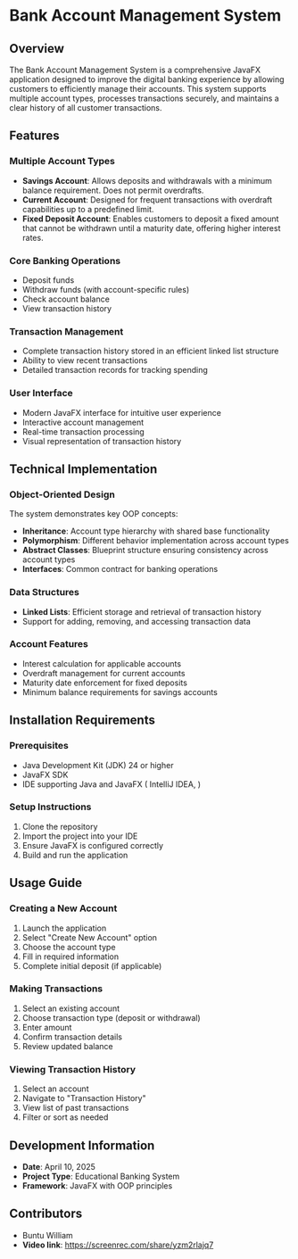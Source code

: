 # Bank Account Management System

## Overview
The Bank Account Management System is a comprehensive JavaFX application designed to improve the digital banking experience by allowing customers to efficiently manage their accounts. This system supports multiple account types, processes transactions securely, and maintains a clear history of all customer transactions.

## Features

### Multiple Account Types
- **Savings Account**: Allows deposits and withdrawals with a minimum balance requirement. Does not permit overdrafts.
- **Current Account**: Designed for frequent transactions with overdraft capabilities up to a predefined limit.
- **Fixed Deposit Account**: Enables customers to deposit a fixed amount that cannot be withdrawn until a maturity date, offering higher interest rates.

### Core Banking Operations
- Deposit funds
- Withdraw funds (with account-specific rules)
- Check account balance
- View transaction history

### Transaction Management
- Complete transaction history stored in an efficient linked list structure
- Ability to view recent transactions
- Detailed transaction records for tracking spending

### User Interface
- Modern JavaFX interface for intuitive user experience
- Interactive account management
- Real-time transaction processing
- Visual representation of transaction history

## Technical Implementation

### Object-Oriented Design
The system demonstrates key OOP concepts:
- **Inheritance**: Account type hierarchy with shared base functionality
- **Polymorphism**: Different behavior implementation across account types
- **Abstract Classes**: Blueprint structure ensuring consistency across account types
- **Interfaces**: Common contract for banking operations

### Data Structures
- **Linked Lists**: Efficient storage and retrieval of transaction history
- Support for adding, removing, and accessing transaction data

### Account Features
- Interest calculation for applicable accounts
- Overdraft management for current accounts
- Maturity date enforcement for fixed deposits
- Minimum balance requirements for savings accounts

## Installation Requirements

### Prerequisites
- Java Development Kit (JDK) 24 or higher
- JavaFX SDK
- IDE supporting Java and JavaFX ( IntelliJ IDEA, )

### Setup Instructions
1. Clone the repository
2. Import the project into your IDE
3. Ensure JavaFX is configured correctly
4. Build and run the application

## Usage Guide

### Creating a New Account
1. Launch the application
2. Select "Create New Account" option
3. Choose the account type
4. Fill in required information
5. Complete initial deposit (if applicable)

### Making Transactions
1. Select an existing account
2. Choose transaction type (deposit or withdrawal)
3. Enter amount
4. Confirm transaction details
5. Review updated balance

### Viewing Transaction History
1. Select an account
2. Navigate to "Transaction History"
3. View list of past transactions
4. Filter or sort as needed

## Development Information
- **Date**: April 10, 2025
- **Project Type**: Educational Banking System
- **Framework**: JavaFX with OOP principles

## Contributors
- Buntu William
- **Video link**: https://screenrec.com/share/yzm2rlajq7

